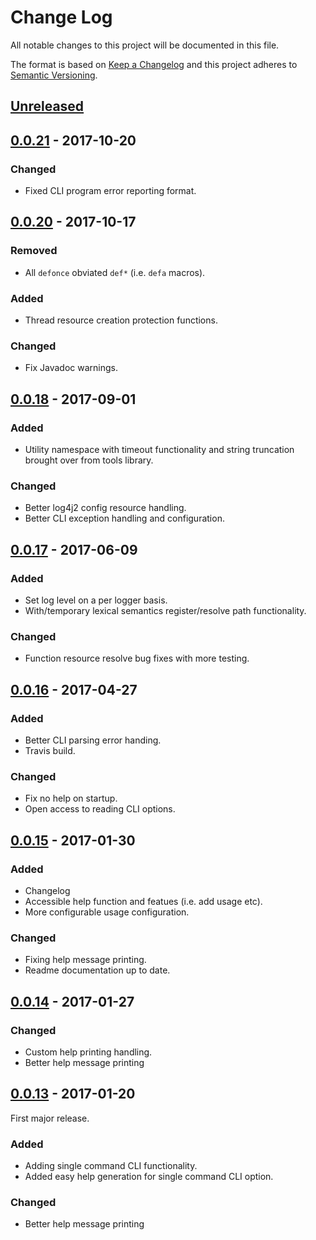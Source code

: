 # Change Log
All notable changes to this project will be documented in this file.

The format is based on [Keep a Changelog](http://keepachangelog.com/)
and this project adheres to [Semantic Versioning](http://semver.org/).


## [Unreleased]

## [0.0.21] - 2017-10-20
### Changed
- Fixed CLI program error reporting format.


## [0.0.20] - 2017-10-17
### Removed
- All `defonce` obviated `def*` (i.e. `defa` macros).

### Added
- Thread resource creation protection functions.

### Changed
- Fix Javadoc warnings.


## [0.0.18] - 2017-09-01
### Added
- Utility namespace with timeout functionality and string truncation brought
  over from tools library.

### Changed
- Better log4j2 config resource handling.
- Better CLI exception handling and configuration.


## [0.0.17] - 2017-06-09
### Added
- Set log level on a per logger basis.
- With/temporary lexical semantics register/resolve path functionality.

### Changed
- Function resource resolve bug fixes with more testing.


## [0.0.16] - 2017-04-27
### Added
- Better CLI parsing error handing.
- Travis build.

### Changed
- Fix no help on startup.
- Open access to reading CLI options.


## [0.0.15] - 2017-01-30
### Added
- Changelog
- Accessible help function and featues (i.e. add usage etc).
- More configurable usage configuration.

### Changed
- Fixing help message printing.
- Readme documentation up to date.


## [0.0.14] - 2017-01-27
### Changed
- Custom help printing handling.
- Better help message printing


## [0.0.13] - 2017-01-20
First major release.

### Added
- Adding single command CLI functionality.
- Added easy help generation for single command CLI option.

### Changed
- Better help message printing


[Unreleased]: https://github.com/plandes/clj-actioncli/compare/v0.0.21...HEAD
[0.0.21]: https://github.com/plandes/clj-actioncli/compare/v0.0.19...v0.0.21
[0.0.20]: https://github.com/plandes/clj-actioncli/compare/v0.0.18...v0.0.20
[0.0.18]: https://github.com/plandes/clj-actioncli/compare/v0.0.17...v0.0.18
[0.0.17]: https://github.com/plandes/clj-actioncli/compare/v0.0.16...v0.0.17
[0.0.16]: https://github.com/plandes/clj-actioncli/compare/v0.0.15...v0.0.16
[0.0.15]: https://github.com/plandes/clj-actioncli/compare/v0.0.14...v0.0.15
[0.0.14]: https://github.com/plandes/clj-actioncli/compare/v0.0.13...v0.0.14
[0.0.13]: https://github.com/plandes/clj-actioncli/compare/v0.0.12...v0.0.13
